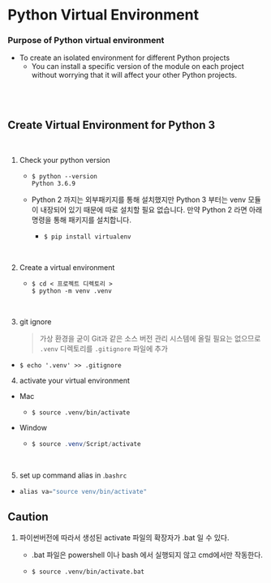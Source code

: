# Python Virtual Environment

### Purpose of Python virtual environment

- To create an isolated environment for different Python projects
  - You can install a specific version of the module on each project without worrying that it will affect your other Python projects.

<br>

<br>

## Create Virtual Environment for Python 3

<br>

1. Check your python version

   - ```shell
     $ python --version
     Python 3.6.9
     ```

   - Python 2 까지는 외부패키지를 통해 설치했지만 Python 3 부터는 venv 모듈이 내장되어 있기 때문에 따로 설치할 필요 없습니다. 만약 Python 2 라면 아래 명령을 통해 패키지를 설치합니다.

     - ```shell
       $ pip install virtualenv
       ```

<br>

2. Create a virtual environment

   - ```shell
     $ cd < 프로젝트 디렉토리 >
     $ python -m venv .venv
     ```

<br>

3. git ignore

   > 가상 환경을 굳이 Git과 같은 소스 버전 관리 시스템에 올릴 필요는 없으므로 `.venv` 디렉토리를 `.gitignore` 파일에 추가

- ```shell
  $ echo '.venv' >> .gitignore
  ```

  

4. activate your virtual environment

- Mac

  - ```shell
    $ source .venv/bin/activate
    ```

- Window
  - ```powershell
    $ source .venv/Script/activate
    ```

<br>

5. set up command alias in .`bashrc`

- ```python
  alias va="source venv/bin/activate"
  ```



## Caution

1. 파이썬버전에 따라서 생성된 activate 파일의 확장자가 .bat 일 수 있다.

   - .bat 파일은 powershell 이나 bash 에서 실행되지 않고 cmd에서만 작동한다.

   - ```shell
     $ source .venv/bin/activate.bat
     ```

     

